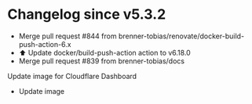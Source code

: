# Changelog since v5.3.2
- Merge pull request #844 from brenner-tobias/renovate/docker-build-push-action-6.x 
- ⬆️ Update docker/build-push-action action to v6.18.0 
- Merge pull request #839 from brenner-tobias/docs

Update image for Cloudflare Dashboard 
- Update image 
